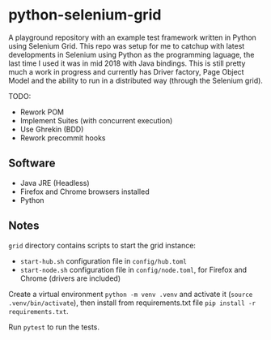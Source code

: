 # python-selenium-grid
A playground repository with an example test framework written in Python using Selenium Grid.
This repo was setup for me to catchup with latest developments in Selenium using Python as the programming laguage, the last time I used it was in mid 2018 with Java bindings. This is still pretty much a work in progress and currently has Driver factory, Page Object Model and the ability to run in a distributed way (through the Selenium grid).

TODO:
- Rework POM
- Implement Suites (with concurrent execution)
- Use Ghrekin (BDD)
- Rework precommit hooks

## Software
- Java JRE (Headless)
- Firefox and Chrome browsers installed
- Python

## Notes
```grid``` directory contains scripts to start the grid instance:
- ```start-hub.sh``` configuration file in ```config/hub.toml```
- ```start-node.sh``` configuration file in ```config/node.toml```, for Firefox and Chrome (drivers are included)

Create a virtual environment ```python -m venv .venv``` and activate it (```source .venv/bin/activate```), then install from requirements.txt file ```pip install -r requirements.txt```. 

Run ```pytest``` to run the tests.
